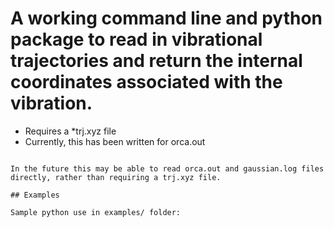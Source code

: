 # A working command line and python package to read in vibrational trajectories and return the internal coordinates associated with the vibration.

- Requires a *trj.xyz file
- Currently, this has been written for orca.out
```orca_pltvib <orca>.out 6 # first vibrational mode

In the future this may be able to read orca.out and gaussian.log files directly, rather than requiring a trj.xyz file.

## Examples 

Sample python use in examples/ folder:

